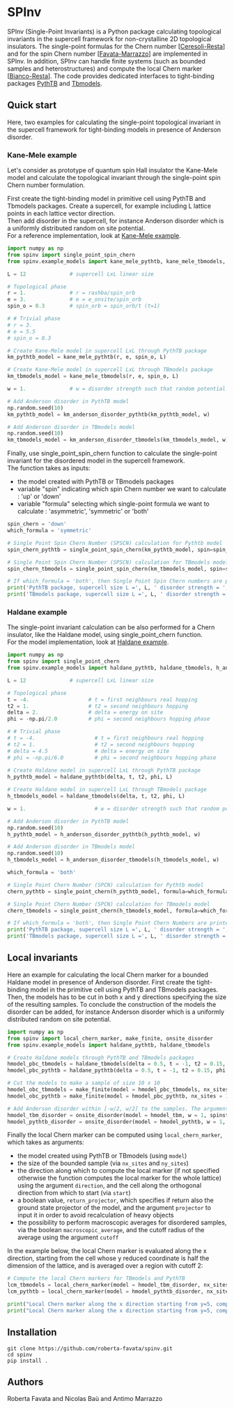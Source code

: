 # SPInv
SPInv (Single-Point Invariants) is a Python package calculating topological invariants in the supercell framework for non-crystalline 2D topological insulators. The single-point formulas for the Chern number [[Ceresoli-Resta](https://journals.aps.org/prb/abstract/10.1103/PhysRevB.76.012405)] and for the spin Chern number [[Favata-Marrazzo](https://iopscience.iop.org/article/10.1088/2516-1075/acba6f/meta)] are implemented in SPInv. 
In addition, SPInv can handle finite systems (such as bounded samples and heterostructures) and compute the local Chern marker [[Bianco-Resta](https://journals.aps.org/prb/abstract/10.1103/PhysRevB.84.241106)].
The code provides dedicated interfaces to tight-binding packages [PythTB](http://www.physics.rutgers.edu/pythtb/) and [Tbmodels](https://tbmodels.greschd.ch/en/latest/).


## Quick start
Here, two examples for calculating the single-point topological invariant in the supercell framework for tight-binding models in presence of Anderson disorder. 

### Kane-Mele example
Let's consider as prototype of quantum spin Hall insulator the Kane-Mele model and calculate the topological invariant through the single-point spin Chern number formulation.  

First create the tight-binding model in primitive cell using PythTB and Tbmodels packages. Create a supercell, for example including L lattice points in each lattice vector direction.  
Then add disorder in the supercell, for instance Anderson disorder which is a uniformly distributed random on site potential.  
For a reference implementation, look at [Kane-Mele example](spinv/example_models/kane_mele.py).

```python
import numpy as np
from spinv import single_point_spin_chern
from spinv.example_models import kane_mele_pythtb, kane_mele_tbmodels, km_anderson_disorder_pythtb, km_anderson_disorder_tbmodels

L = 12              # supercell LxL linear size

# Topological phase
r = 1.              # r = rashba/spin_orb
e = 3.              # e = e_onsite/spin_orb
spin_o = 0.3        # spin_orb = spin_orb/t (t=1)

# # Trivial phase
# r = 3. 
# e = 5.5
# spin_o = 0.3

# Create Kane-Mele model in supercell LxL through PythTB package
km_pythtb_model = kane_mele_pythtb(r, e, spin_o, L)

# Create Kane-Mele model in supercell LxL through TBmodels package
km_tbmodels_model = kane_mele_tbmodels(r, e, spin_o, L)

w = 1.              # w = disorder strength such that random potential is in [-w/2, w/2]      

# Add Anderson disorder in PythTB model
np.random.seed(10)
km_pythtb_model = km_anderson_disorder_pythtb(km_pythtb_model, w)

# Add Anderson disorder in TBmodels model
np.random.seed(10)
km_tbmodels_model = km_anderson_disorder_tbmodels(km_tbmodels_model, w)
```
Finally, use single_point_spin_chern function to calculate the single-point invariant for the disordered model in the supercell framework.   
The function takes as inputs:
- the model created with PythTB or TBmodels packages 
- variable "spin" indicating which spin Chern number we want to calculate : 'up' or 'down'
- variable "formula" selecting which single-point formula we want to calculate : 'asymmetric', 'symmetric' or 'both'

```python
spin_chern = 'down'
which_formula = 'symmetric'

# Single Point Spin Chern Number (SPSCN) calculation for Pythtb model
spin_chern_pythtb = single_point_spin_chern(km_pythtb_model, spin=spin_chern, formula=which_formula)

# Single Point Spin Chern Number (SPSCN) calculation for TBmodels model
spin_chern_tbmodels = single_point_spin_chern(km_tbmodels_model, spin=spin_chern, formula=which_formula)

# If which_formula = 'both', then Single Point Spin Chern numbers are printed as follows : 'asymmetric' 'symmetric'
print('PythTB package, supercell size L =', L, ' disorder strength = ', w,  ' SPSCN :', *spin_chern_pythtb )
print('TBmodels package, supercell size L =', L, ' disorder strength = ', w,  ' SPSCN :', *spin_chern_tbmodels )
```

### Haldane example
The single-point invariant calculation can be also performed for a Chern insulator, like the Haldane model, using single_point_chern function.   
For the model implementation, look at [Haldane example](spinv/example_models/haldane.py).
```python
import numpy as np
from spinv import single_point_chern
from spinv.example_models import haldane_pythtb, haldane_tbmodels, h_anderson_disorder_pythtb, h_anderson_disorder_tbmodels

L = 12              # supercell LxL linear size

# Topological phase
t = -4.                   # t = first neighbours real hopping
t2 = 1.                   # t2 = second neighbours hopping
delta = 2.                # delta = energy on site
phi = -np.pi/2.0          # phi = second neighbours hopping phase

# # Trivial phase
# t = -4.                   # t = first neighbours real hopping
# t2 = 1.                   # t2 = second neighbours hopping
# delta = 4.5               # delta = energy on site
# phi = -np.pi/6.0          # phi = second neighbours hopping phase
   
# Create Haldane model in supercell LxL through PythTB package
h_pythtb_model = haldane_pythtb(delta, t, t2, phi, L)

# Create Haldane model in supercell LxL through TBmodels package
h_tbmodels_model = haldane_tbmodels(delta, t, t2, phi, L)

w = 1.                      # w = disorder strength such that random potential is in [-w/2, w/2]

# Add Anderson disorder in PythTB model
np.random.seed(10)
h_pythtb_model = h_anderson_disorder_pythtb(h_pythtb_model, w)

# Add Anderson disorder in TBmodels model
np.random.seed(10)
h_tbmodels_model = h_anderson_disorder_tbmodels(h_tbmodels_model, w)

which_formula = 'both'

# Single Point Chern Number (SPCN) calculation for Pythtb model
chern_pythtb = single_point_chern(h_pythtb_model, formula=which_formula)

# Single Point Chern Number (SPCN) calculation for TBmodels model
chern_tbmodels = single_point_chern(h_tbmodels_model, formula=which_formula)

# If which_formula = 'both', then Single Point Chern Numbers are printed as follows : 'asymmetric' 'symmetric'
print('PythTB package, supercell size L =', L, ' disorder strength = ', w,  ' SPCN :', *chern_pythtb )
print('TBmodels package, supercell size L =', L, ' disorder strength = ', w,  ' SPCN :', *chern_tbmodels )
```
## Local invariants
Here an example for calculating the local Chern marker for a bounded Haldane model in presence of Anderson disorder. First create the tight-binding model in the primitive cell using PythTB and TBmodels packages. Then, the models has to be cut in both x and y directions specifying the size of the resulting samples.
To conclude the construction of the models the disorder can be added, for instance Anderson disorder which is a uniformly distributed random on site potential.
```python
import numpy as np
from spinv import local_chern_marker, make_finite, onsite_disorder
from spinv.example_models import haldane_pythtb, haldane_tbmodels

# Create Haldane models through PythTB and TBmodels packages
hmodel_pbc_tbmodels = haldane_tbmodels(delta = 0.5, t = -1, t2 = 0.15, phi = np.pi / 2, L = 1)
hmodel_pbc_pythtb = haldane_pythtb(delta = 0.5, t = -1, t2 = 0.15, phi = np.pi / 2, L = 1)

# Cut the models to make a sample of size 10 x 10
hmodel_obc_tbmodels = make_finite(model = hmodel_pbc_tbmodels, nx_sites = 10, ny_sites = 10)
hmodel_obc_pythtb = make_finite(model = hmodel_pbc_pythtb, nx_sites = 10, ny_sites = 10)

# Add Anderson disorder within [-w/2, w/2] to the samples. The argument spinstates specifies the spin of the model
hmodel_tbm_disorder = onsite_disorder(model = hmodel_tbm, w = 1, spinstates = 1, seed = 184)
hmodel_pythtb_disorder = onsite_disorder(model = hmodel_pythtb, w = 1, spinstates = 1, seed = 184)
```
Finally the local Chern marker can be computed using ```local_chern_marker```, which takes as arguments:
- the model created using PythTB or TBmodels (using ```model```)
- the size of the bounded sample (via ```nx_sites``` and ```ny_sites```)
- the direction along which to compute the local marker (if not specified otherwise the function computes the local marker for the whole lattice) using the argument ```direction```, and the cell along the orthogonal direction from which to start (via ```start```)
- a boolean value, ```return_projector```, which specifies if return also the ground state projector of the model, and the argument ```projector``` to input it in order to avoid recalculation of heavy objects
- the possibility to perform macroscopic averages for disordered samples, via the boolean ```macroscopic_average```, and the cutoff radius of the average using the argument ```cutoff```

In the example below, the local Chern marker is evaluated along the x direction, starting from the cell whose y reduced coordinate is half the dimension of the lattice, and is averaged over a region with cutoff 2:
```python
# Compute the local Chern markers for TBmodels and PythTB
lcm_tbmodels = local_chern_marker(model = hmodel_tbm_disorder, nx_sites = 10, ny_sites = 10, direction = 0, start = 5, macroscopic_average = True, cutoff = 2)
lcm_pythtb = local_chern_marker(model = hmodel_pythtb_disorder, nx_sites = 10, ny_sites = 10, direction = 0, start = 5, macroscopic_average = True, cutoff = 2)

print("Local Chern marker along the x direction starting from y=5, computed using TBmodels: ", lcm_tbmodels)
print("Local Chern marker along the x direction starting from y=5, computed using PythTB: ", lcm_pythtb)
```

## Installation
```
git clone https://github.com/roberta-favata/spinv.git
cd spinv
pip install .
```

## Authors
Roberta Favata and Nicolas Baù and Antimo Marrazzo

